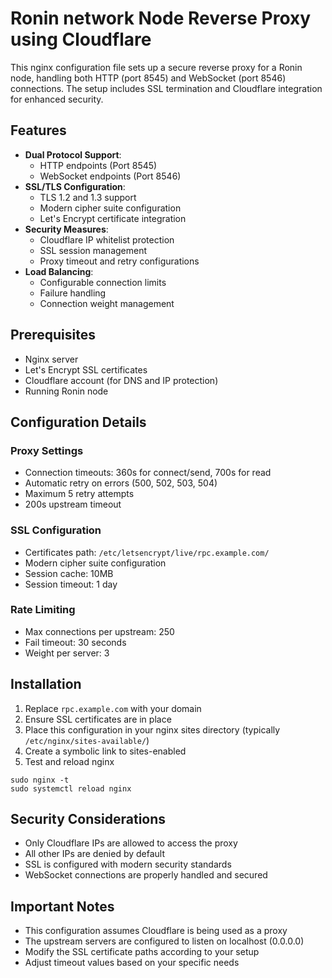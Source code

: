 # Ronin network Node Reverse Proxy using Cloudflare

This nginx configuration file sets up a secure reverse proxy for a Ronin node, handling both HTTP (port 8545) and WebSocket (port 8546) connections. The setup includes SSL termination and Cloudflare integration for enhanced security.

## Features

- **Dual Protocol Support**: 
  - HTTP endpoints (Port 8545)
  - WebSocket endpoints (Port 8546)
- **SSL/TLS Configuration**:
  - TLS 1.2 and 1.3 support
  - Modern cipher suite configuration
  - Let's Encrypt certificate integration
- **Security Measures**:
  - Cloudflare IP whitelist protection
  - SSL session management
  - Proxy timeout and retry configurations
- **Load Balancing**:
  - Configurable connection limits
  - Failure handling
  - Connection weight management

## Prerequisites

- Nginx server
- Let's Encrypt SSL certificates
- Cloudflare account (for DNS and IP protection)
- Running Ronin node

## Configuration Details

### Proxy Settings
- Connection timeouts: 360s for connect/send, 700s for read
- Automatic retry on errors (500, 502, 503, 504)
- Maximum 5 retry attempts
- 200s upstream timeout

### SSL Configuration
- Certificates path: `/etc/letsencrypt/live/rpc.example.com/`
- Modern cipher suite configuration
- Session cache: 10MB
- Session timeout: 1 day

### Rate Limiting
- Max connections per upstream: 250
- Fail timeout: 30 seconds
- Weight per server: 3

## Installation

1. Replace `rpc.example.com` with your domain
2. Ensure SSL certificates are in place
3. Place this configuration in your nginx sites directory (typically `/etc/nginx/sites-available/`)
4. Create a symbolic link to sites-enabled
5. Test and reload nginx

```
sudo nginx -t
sudo systemctl reload nginx
```

## Security Considerations

- Only Cloudflare IPs are allowed to access the proxy
- All other IPs are denied by default
- SSL is configured with modern security standards
- WebSocket connections are properly handled and secured

## Important Notes

- This configuration assumes Cloudflare is being used as a proxy
- The upstream servers are configured to listen on localhost (0.0.0.0)
- Modify the SSL certificate paths according to your setup
- Adjust timeout values based on your specific needs
